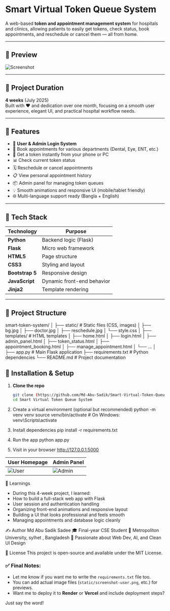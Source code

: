 # Smart Virtual Token Queue System

A web-based **token and appointment management system** for hospitals and clinics, allowing patients to easily get tokens, check status, book appointments, and reschedule or cancel them — all from home.

---

## 📸 Preview

![Screenshot](static/preview.png) <!-- Replace with actual screenshot path if different -->

---

## 📅 Project Duration

**4 weeks** (July 2025)  
Built with ❤️ and dedication over one month, focusing on a smooth user experience, elegant UI, and practical hospital workflow needs.

---

## 🚀 Features

- 🔐 **User & Admin Login System**
- 🏥 Book appointments for various departments (Dental, Eye, ENT, etc.)
- 📲 Get a token instantly from your phone or PC
- 📊 Check current token status
- 🗓️ Reschedule or cancel appointments
- 📋 View personal appointment history
- 📦 Admin panel for managing token queues
- 💡 Smooth animations and responsive UI (mobile/tablet friendly)
- 🌐 Multi-language support ready (Bangla + English)

---

## 🧰 Tech Stack

| Technology    | Purpose                      |
|---------------|-------------------------------|
| **Python**    | Backend logic (Flask)         |
| **Flask**     | Micro web framework           |
| **HTML5**     | Page structure                |
| **CSS3**      | Styling and layout            |
| **Bootstrap 5** | Responsive design           |
| **JavaScript**| Dynamic front-end behavior    |
| **Jinja2**    | Template rendering            |

---

## 📂 Project Structure

smart-token-system/
│
├── static/ # Static files (CSS, images)
│ ├── bg.jpg
│ ├── doctor.jpg
│ ├── reschedule.jpg
│ └── style.css
│
├── templates/ # HTML templates
│ ├── home.html
│ ├── login.html
│ ├── admin_panel.html
│ ├── token_status.html
│ ├── appointment_booking.html
│ ├── manage_appointment.html
│ └── ...
│
├── app.py # Main Flask application
├── requirements.txt # Python dependencies
└── README.md # Project documentation

## 🔧 Installation & Setup

1. **Clone the repo**  
   ```bash
   git clone (https://github.com/Md-Abu-Sadik/Smart-Virtual-Token-Queue-System/tree/main)
   cd Smart Virtual Token Queue System
2. Create a virtual environment (optional but recommended)
   python -m venv venv
   source venv/bin/activate  # On Windows: venv\Scripts\activate
   
3. Install dependencies
   pip install -r requirements.txt

4. Run the app
   python app.py

5. Visit in your browser
   http://127.0.0.1:5000




| User Homepage                       | Admin Panel                           |
| ----------------------------------- | ------------------------------------- |
| ![User](static/screenshot-user.png) | ![Admin](static/screenshot-admin.png) |


🧠 Learnings
   - During this 4-week project, I learned:
   - How to build a full-stack web app with Flask
   - User session and authentication handling
   - Organizing front-end animations and responsive layout
   - Building a UI that looks professional and feels smooth
   - Managing appointments and database logic cleanly


   ✍️ Author
Md Abu Sadik Sadee
🎓 Final-year CSE Student
📍 Metropoliton University, sylhet , Bangladesh
💼 Passionate about Web Dev, AI, and Clean UI Design 

📜 License
This project is open-source and available under the MIT License. 

### ✅ Final Notes:

- Let me know if you want me to write the `requirements.txt` file too.
- You can add actual image files (`static/screenshot-user.png`, etc.) for previews.
- Want me to deploy it to **Render** or **Vercel** and include deployment steps?

Just say the word!


